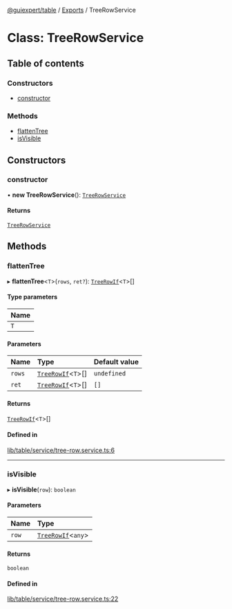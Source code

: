 [@guiexpert/table](../README.md) / [Exports](../modules.md) / TreeRowService

# Class: TreeRowService

## Table of contents

### Constructors

- [constructor](TreeRowService.md#constructor)

### Methods

- [flattenTree](TreeRowService.md#flattentree)
- [isVisible](TreeRowService.md#isvisible)

## Constructors

### constructor

• **new TreeRowService**(): [`TreeRowService`](TreeRowService.md)

#### Returns

[`TreeRowService`](TreeRowService.md)

## Methods

### flattenTree

▸ **flattenTree**\<`T`\>(`rows`, `ret?`): [`TreeRowIf`](../interfaces/TreeRowIf.md)\<`T`\>[]

#### Type parameters

| Name |
| :------ |
| `T` |

#### Parameters

| Name | Type | Default value |
| :------ | :------ | :------ |
| `rows` | [`TreeRowIf`](../interfaces/TreeRowIf.md)\<`T`\>[] | `undefined` |
| `ret` | [`TreeRowIf`](../interfaces/TreeRowIf.md)\<`T`\>[] | `[]` |

#### Returns

[`TreeRowIf`](../interfaces/TreeRowIf.md)\<`T`\>[]

#### Defined in

[lib/table/service/tree-row.service.ts:6](https://github.com/guiexperttable/ge-table/blob/65066c0/libs/table/src/lib/table/service/tree-row.service.ts#L6)

___

### isVisible

▸ **isVisible**(`row`): `boolean`

#### Parameters

| Name | Type |
| :------ | :------ |
| `row` | [`TreeRowIf`](../interfaces/TreeRowIf.md)\<`any`\> |

#### Returns

`boolean`

#### Defined in

[lib/table/service/tree-row.service.ts:22](https://github.com/guiexperttable/ge-table/blob/65066c0/libs/table/src/lib/table/service/tree-row.service.ts#L22)
